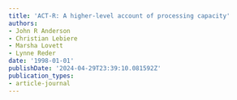 ```yaml
---
title: 'ACT-R: A higher-level account of processing capacity'
authors:
- John R Anderson
- Christian Lebiere
- Marsha Lovett
- Lynne Reder
date: '1998-01-01'
publishDate: '2024-04-29T23:39:10.081592Z'
publication_types:
- article-journal
---
```

